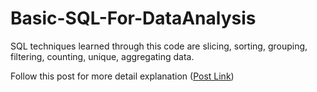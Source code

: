 # Basic-SQL-For-DataAnalysis


SQL techniques learned through this code are slicing, sorting, grouping, filtering, counting, unique, aggregating data. 


Follow this post for more detail explanation (<a href="https://ektamanvar23.medium.com/sql-techniques-for-data-analysis-92d85de3c32a">Post Link</a>)

